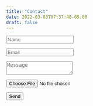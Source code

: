 ```yaml
---
title: "Contact"
date: 2022-03-03T07:37:48-05:00
draft: false
---
```

<form name="contact" method="POST" action="./thank_you/" data-netlify="true">
  <p>
    <input type="text" name="name" placeholder="Name"/>
  </p>
  <p>
    <input type="email" name="email" placeholder="Email" />
  </p>
  <p>
   <textarea name="message" placeholder="Message" ></textarea>
  </p>
  <p>
     <input type="file" name="myfile" placeholder="Upload File" />
  </p>
  <p>
     <div data-netlify-recaptcha="true"></div>
  </p>
  <p>
    <button type="submit">Send</button>
  </p>
</form>